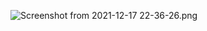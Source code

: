 ![Screenshot from 2021-12-17 22-36-26.png](https://s3-us-west-2.amazonaws.com/secure.notion-static.com/efec1b5d-9ef1-4bbf-9bee-a6138553badd/Screenshot_from_2021-12-17_22-36-26.png)
